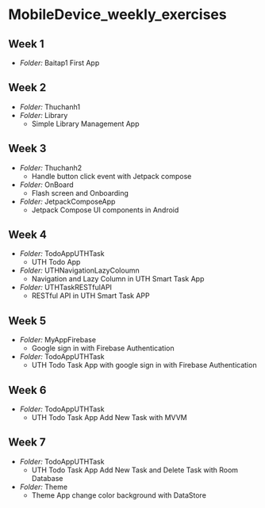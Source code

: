 # MobileDevice_weekly_exercises
## Week 1 
- *Folder:* Baitap1
First App
## Week 2
- *Folder:* Thuchanh1
- *Folder:* Library
    - Simple Library Management App
## Week 3
- *Folder:* Thuchanh2
    - Handle button click event with Jetpack compose
- *Folder:* OnBoard
    - Flash screen and Onboarding
- *Folder:* JetpackComposeApp
    - Jetpack Compose UI components in Android
## Week 4
- *Folder:* TodoAppUTHTask
    - UTH Todo App
- *Folder:* UTHNavigationLazyColoumn
    - Navigation and Lazy Column in UTH Smart Task App
- *Folder:* UTHTaskRESTfulAPI
    - RESTful API in UTH Smart Task APP
## Week 5
- *Folder:* MyAppFirebase
    - Google sign in with Firebase Authentication
- *Folder:* TodoAppUTHTask
    - UTH Todo Task App with google sign in with Firebase Authentication
## Week 6 
- *Folder:* TodoAppUTHTask
    - UTH Todo Task App Add New Task with MVVM
## Week 7 
- *Folder:* TodoAppUTHTask
    - UTH Todo Task App Add New Task and Delete Task with Room Database
- *Folder:* Theme
    - Theme App change color background with DataStore 